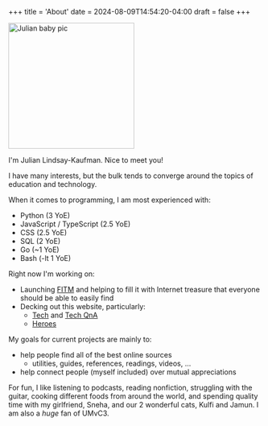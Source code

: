 +++
title = 'About'
date = 2024-08-09T14:54:20-04:00
draft = false
+++

<img src="/lil_jlk.JPG" title="Julian baby pic" alt="Julian baby pic" height='250' />

I'm Julian Lindsay-Kaufman. Nice to meet you!

I have many interests, but the bulk tends to converge around the topics of education and technology.

When it comes to programming, I am most experienced with:

-   Python (3 YoE)
-   JavaScript / TypeScript (2.5 YoE)
-   CSS (2.5 YoE)
-   SQL (2 YoE)
-   Go (~1 YoE)
-   Bash (-lt 1 YoE)

Right now I'm working on:

-   Launching [FITM](https://fitm.online) and helping to fill it with Internet treasure that everyone should be able to easily find
-   Decking out this website, particularly:
    -   [Tech](../tech/) and [Tech QnA](../tech-qna/)
    -   [Heroes](../heroes/)

My goals for current projects are mainly to:

-   help people find all of the best online sources
    -   utilities, guides, references, readings, videos, ...
-   help connect people (myself included) over mutual appreciations

For fun, I like listening to podcasts, reading nonfiction, struggling with the guitar, cooking different foods from around the world, and spending quality time with my girlfriend, Sneha, and our 2 wonderful cats, Kulfi and Jamun. I am also a _huge_ fan of UMvC3.
